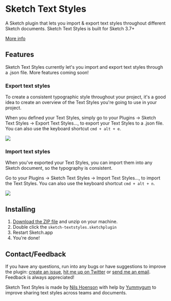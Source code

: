 # Sketch Text Styles
A Sketch plugin that lets you import & export text styles throughout different Sketch documents. Sketch Text Styles is built for Sketch 3.7+

[More info](https://nilshoenson.github.io/sketch-text-styles/)

## Features
Sketch Text Styles currently let's you import and export text styles through a .json file. More features coming soon!

### Export text styles
To create a consistent typographic style throughout your project, it's a good idea to create an overview of the Text Styles you're going to use in your project.

When you defined your Text Styles, simply go to your Plugins → Sketch Text Styles → Export Text Styles..., to export your Text Styles to a .json file. You can also use the keyboard shortcut `cmd + alt + e`.


![](http://i.imgur.com/FSVdvaz.gif)

### Import text styles
When you've exported your Text Styles, you can import them into any Sketch document, so the typography is consistent.

Go to your Plugins → Sketch Text Styles → Import Text Styles..., to import the Text Styles. You can also use the keyboard shortcut `cmd + alt + n`.

![](http://i.imgur.com/XMp1L5R.gif)

## Installing
1. [Download the ZIP file](https://github.com/nilshoenson/sketch-text-styles/archive/master.zip) and unzip on your machine.
2. Double click the `sketch-textstyles.sketchplugin`
3. Restart Sketch.app
4. You're done!

## Contact/Feedback
If you have any questions, run into any bugs or have suggestions to improve the plugin: [create an issue](https://github.com/nilshoenson/sketch-text-styles/issues), [hit me up on Twitter](http://twitter.com/nilshoenson) or [send me an email](mailto:nils@hoenson.eu). Feedback is always appreciated!

Sketch Text Styles is made by [Nils Hoenson](https://twitter.com/nilshoenson) with help by [Yummygum](http://yummygum.com) to improve sharing text styles across teams and documents.
